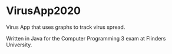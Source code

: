 # VirusApp2020
 Virus App that uses graphs to track virus spread. 
 
 Written in Java for the Computer Programming 3 exam at Flinders University. 
